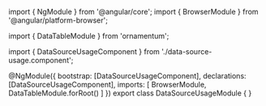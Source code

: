 import { NgModule } from '@angular/core';
import { BrowserModule } from '@angular/platform-browser';
  
import { DataTableModule } from 'ornamentum';
  
import { DataSourceUsageComponent } from './data-source-usage.component';

@NgModule({
 bootstrap: [DataSourceUsageComponent],
 declarations: [DataSourceUsageComponent],
 imports: [
    BrowserModule, 
    DataTableModule.forRoot()
  ]
})
export class DataSourceUsageModule {
}
